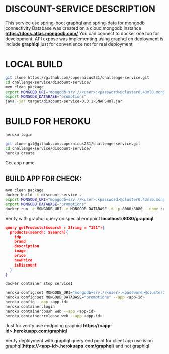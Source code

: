 # DISCOUNT-SERVICE DESCRIPTION
This service use spring-boot graphql and spring-data for mongodb connectivity
Database was created on a cloud mongodb instance **https://docs.atlas.mongodb.com/**
You can connect to docker one too for development.
API expose was implementing using graphql on deployment is include **graphiql** just for convenience not for real deployment

# LOCAL BUILD
```bash
git clone https://github.com/copernicus231/challenge-service.git
cd challenge-service/discount-service/
mvn clean package
export MONGODB_URI="mongodb+srv://<user>:<password>@cluster0.43ml0.mongodb.net/promotions?retryWrites=true&w=majority"
export MONGODB_DATABASE="promotions"
java -jar target/discount-service-0.0.1-SNAPSHOT.jar 
```
# BUILD FOR HEROKU
```bash
heroku login

git clone git@github.com:copernicus231/challenge-service.git
cd challenge-service/discount-service/
heroku create
```
Get app name <app-id>
## BUILD APP FOR CHECK:
```bash
mvn clean package 
docker build -t discount-service .
export MONGODB_URI="mongodb+srv://<user>:<password>@cluster0.43ml0.mongodb.net/promotions?retryWrites=true&w=majority"
export MONGODB_DATABASE="promotions"
docker run -e MONGODB_URI -e MONGODB_DATABASE -d -p 8080:8080 --name service1 discount-service
```

Verify with graphql query on special endpoint **localhost:8080/graphiql**
```json
query getProducts($search : String = "181"){  
  products(search: $search){
    idp
    brand
    description
    image
    price
    newPrice
    isDiscount
  }
}
```
```bash
docker container stop service1
```
```bash
heroku config:set MONGODB_URI="mongodb+srv://<user>:<password>@cluster0.43ml0.mongodb.net/promotions?retryWrites=true&w=majority" --app \<app-id\>
heroku config:set MONGODB_DATABASE="promotions" --app <app-id>
heroku config --app <app-id>
heroku container:login
heroku container:push web --app <app-id>
heroku container:release web --app <app-id>
```

Just for verify use endpoing graphiql **https://\<app-id\>.herokuapp.com/graphiql** 

Verify deployment with graphql query end point for client app use is on graphql(**https://\<app-id\>.herokuapp.com/graphql**) and not graphiql  

